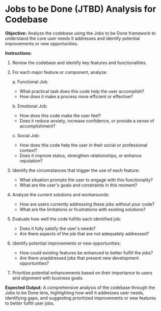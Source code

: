 # Jobs to be Done (JTBD) Analysis for Codebase

**Objective:** Analyze the codebase using the Jobs to be Done framework to understand the core user needs it addresses and identify potential improvements or new opportunities.

**Instructions:**

1. Review the codebase and identify key features and functionalities.

2. For each major feature or component, analyze:

   a. Functional Job:
      - What practical task does this code help the user accomplish?
      - How does it make a process more efficient or effective?

   b. Emotional Job:
      - How does this code make the user feel?
      - Does it reduce anxiety, increase confidence, or provide a sense of accomplishment?

   c. Social Job:
      - How does this code help the user in their social or professional context?
      - Does it improve status, strengthen relationships, or enhance reputation?

3. Identify the circumstances that trigger the use of each feature:
   - What situation prompts the user to engage with this functionality?
   - What are the user's goals and constraints in this moment?

4. Analyze the current solutions and workarounds:
   - How are users currently addressing these jobs without your code?
   - What are the limitations or frustrations with existing solutions?

5. Evaluate how well the code fulfills each identified job:
   - Does it fully satisfy the user's needs?
   - Are there aspects of the job that are not adequately addressed?

6. Identify potential improvements or new opportunities:
   - How could existing features be enhanced to better fulfill the jobs?
   - Are there unaddressed jobs that present new development opportunities?

7. Prioritize potential enhancements based on their importance to users and alignment with business goals.

**Expected Output:** A comprehensive analysis of the codebase through the Jobs to be Done lens, highlighting how well it addresses user needs, identifying gaps, and suggesting prioritized improvements or new features to better fulfill user jobs.